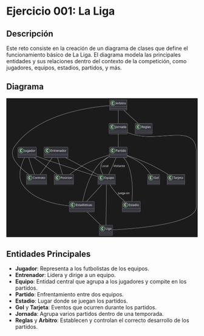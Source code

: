 # Ejercicio 001: La Liga

## Descripción

Este reto consiste en la creación de un diagrama de clases que define el funcionamiento básico de La Liga. El diagrama modela las principales entidades y sus relaciones dentro del contexto de la competición, como jugadores, equipos, estadios, partidos, y más.

## Diagrama

![Diagrama UML de La Liga](/entregas/lostalAlvaro/reto001/img/LaLigaClases.svg)

## Entidades Principales

- **Jugador**: Representa a los futbolistas de los equipos.
- **Entrenador**: Lidera y dirige a un equipo.
- **Equipo**: Entidad central que agrupa a los jugadores y compite en los partidos.
- **Partido**: Enfrentamiento entre dos equipos.
- **Estadio**: Lugar donde se juegan los partidos.
- **Gol** y **Tarjeta**: Eventos que ocurren durante los partidos.
- **Jornada**: Agrupa varios partidos dentro de una temporada.
- **Reglas** y **Arbitro**: Establecen y controlan el correcto desarrollo de los partidos.